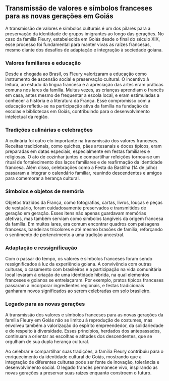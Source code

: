 ## Transmissão de valores e símbolos franceses para as novas gerações em Goiás

A transmissão de valores e símbolos culturais é um dos pilares para a preservação da identidade de grupos imigrantes ao longo das gerações. No caso da família Fleury, estabelecida em Goiás desde o final do século XIX, esse processo foi fundamental para manter vivas as raízes francesas, mesmo diante dos desafios de adaptação e integração à sociedade goiana.

### Valores familiares e educação

Desde a chegada ao Brasil, os Fleury valorizaram a educação como instrumento de ascensão social e preservação cultural. O incentivo à leitura, ao estudo da língua francesa e à apreciação das artes eram práticas comuns nos lares da família. Muitas vezes, as crianças aprendiam o francês em casa, antes mesmo de frequentar a escola local, e eram estimuladas a conhecer a história e a literatura da França. Esse compromisso com a educação refletiu-se na participação ativa da família na fundação de escolas e bibliotecas em Goiás, contribuindo para o desenvolvimento intelectual da região.

### Tradições culinárias e celebrações

A culinária foi outro elo importante na transmissão dos valores franceses. Receitas tradicionais, como quiches, pães artesanais e doces típicos, eram preparadas em datas especiais, especialmente em festas familiares e religiosas. O ato de cozinhar juntos e compartilhar refeições tornou-se um ritual de fortalecimento dos laços familiares e de reafirmação da identidade francesa. Além disso, celebrações como a Festa da Bastilha (14 de julho) passaram a integrar o calendário familiar, reunindo descendentes e amigos para comemorar a herança cultural.

### Símbolos e objetos de memória

Objetos trazidos da França, como fotografias, cartas, livros, louças e peças de vestuário, foram cuidadosamente preservados e transmitidos de geração em geração. Esses itens não apenas guardavam memórias afetivas, mas também serviam como símbolos tangíveis da origem francesa da família. Em muitos lares, era comum encontrar quadros com paisagens francesas, bandeiras tricolores e até mesmo brasões de família, reforçando o sentimento de pertencimento a uma tradição ancestral.

### Adaptação e ressignificação

Com o passar do tempo, os valores e símbolos franceses foram sendo ressignificados à luz da experiência goiana. A convivência com outras culturas, o casamento com brasileiros e a participação na vida comunitária local levaram à criação de uma identidade híbrida, na qual elementos franceses e goianos se entrelaçaram. Por exemplo, pratos típicos franceses passaram a incorporar ingredientes regionais, e festas tradicionais ganharam novos significados ao serem celebradas em solo brasileiro.

### Legado para as novas gerações

A transmissão dos valores e símbolos franceses para as novas gerações da família Fleury em Goiás não se limitou à reprodução de costumes, mas envolveu também a valorização do espírito empreendedor, da solidariedade e do respeito à diversidade. Esses princípios, herdados dos antepassados, continuam a orientar as escolhas e atitudes dos descendentes, que se orgulham de sua dupla herança cultural.

Ao celebrar e compartilhar suas tradições, a família Fleury contribuiu para o enriquecimento da identidade cultural de Goiás, mostrando que a integração de diferentes culturas pode ser fonte de inovação, tolerância e desenvolvimento social. O legado francês permanece vivo, inspirando as novas gerações a preservar suas raízes enquanto constroem o futuro.